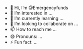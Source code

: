 - 👋 Hi, I’m @Emergencyfunds
- 👀 I’m interested in ...
- 🌱 I’m currently learning ...
- 💞️ I’m looking to collaborate on ...
- 📫 How to reach me ...
- 😄 Pronouns: ...
- ⚡ Fun fact: ...

<!---
Emergencyfunds/Emergencyfunds is a ✨ special ✨ repository because its `README.md` (this file) appears on your GitHub profile.
You can click the Preview link to take a look at your changes.
--->
